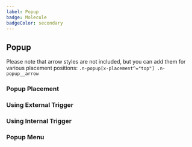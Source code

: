 ```yaml
---
label: Popup
badge: Molecule
badgeColor: secondary
---
```


## Popup

<ComponentMeta name="NPopup" />

Please note that arrow styles are not included, but you can add them for various placement positions: `.n-popup[x-placement^="top"] .n-popup__arrow`

### Popup Placement

<ComponentDemo name="Popups" />

### Using External Trigger

<ComponentDemo name="PopupTriggerProp" />

### Using Internal Trigger

<ComponentDemo name="Dropdown" />

### Popup Menu

<ComponentDemo name="DropdownMenu" />
